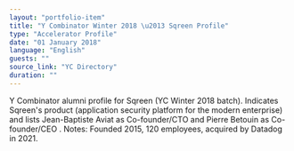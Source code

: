 ```yaml
---
layout: "portfolio-item"
title: "Y Combinator Winter 2018 \u2013 Sqreen Profile"
type: "Accelerator Profile"
date: "01 January 2018"
language: "English"
guests: ""
source_link: "YC Directory"
duration: ""
---
```


Y Combinator alumni profile for Sqreen (YC Winter 2018 batch). Indicates Sqreen's product (application security platform for the modern enterprise) and lists Jean-Baptiste Aviat as Co-founder/CTO and Pierre Betouin as Co-founder/CEO  . Notes: Founded 2015, 120 employees, acquired by Datadog in 2021.
